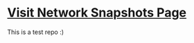 # [Visit Network Snapshots Page](https://brendancoughlan5.github.io/test-github-page/)


This is a test repo :)
